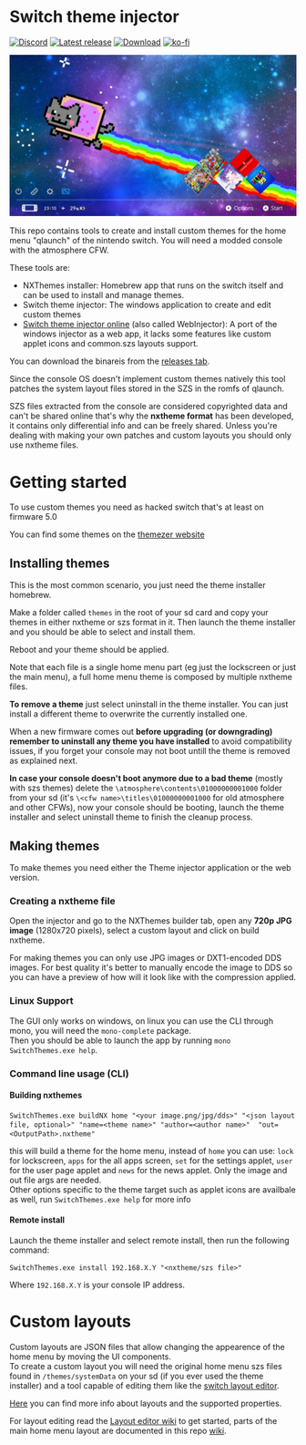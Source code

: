 # Switch theme injector
[![Discord](https://img.shields.io/discord/643436008452521984.svg?logo=discord&logoColor=white&label=Discord&color=7289DA
)](https://discord.gg/rqU5Tf8)
[![Latest release](https://img.shields.io/github/v/release/exelix11/SwitchThemeInjector)](https://github.com/exelix11/SwitchThemeInjector/releases)
[![Download](https://img.shields.io/github/downloads/exelix11/SwitchThemeInjector/total)](https://github.com/exelix11/SwitchThemeInjector/releases)
[![ko-fi](https://img.shields.io/badge/supporting-ko--fi-f96854)](https://ko-fi.com/exelix11)

![ThemeScreenshot](ThemeScreenshot.jpg)

This repo contains tools to create and install custom themes for the home menu "qlaunch" of the nintendo switch. You will need a modded console with the atmosphere CFW.

These tools are:
- NXThemes installer: Homebrew app that runs on the switch itself and can be used to install and manage themes.
- Switch theme injector: The windows application to create and edit custom themes
- [Switch theme injector online](http://exelix11.github.io/SwitchThemeInjector/v2) (also called WebInjector): A port of the windows injector as a web app, it lacks some features like custom applet icons and common.szs layouts support.

You can download the binareis from the [releases tab](https://github.com/exelix11/SwitchThemeInjector/releases).

Since the console OS doesn't implement custom themes natively this tool patches the system layout files stored in the SZS in the romfs of qlaunch.

SZS files extracted from the console are considered copyrighted data and can't be shared online that's why the **nxtheme format** has been developed, it contains only differential info and can be freely shared. Unless you're dealing with making your own patches and custom layouts you should only use nxtheme files.

# Getting started
To use custom themes you need as hacked switch that's at least on firmware 5.0

You can find some themes on the [themezer website](https://themezer.net/)

## Installing themes
This is the most common scenario, you just need the theme installer homebrew. 

Make a folder called `themes` in the root of your sd card and copy your themes in either nxtheme or szs format in it. Then launch the theme installer and you should be able to select and install them.

Reboot and your theme should be applied.

Note that each file is a single home menu part (eg just the lockscreen or just the main menu), a full home menu theme is composed by multiple nxtheme files.

**To remove a theme** just select uninstall in the theme installer. You can just install a different theme to overwrite the currently installed one.

When a new firmware comes out **before upgrading (or downgrading) remember to uninstall any theme you have installed** to avoid compatibility issues, if you forget your console may not boot untill the theme is removed as explained next. 

**In case your console doesn't boot anymore due to a bad theme** (mostly with szs themes) delete the `\atmosphere\contents\01000000001000` folder from your sd (it's `\<cfw name>\titles\01000000001000` for old atmosphere and other CFWs), now your console should be booting, launch the theme installer and select uninstall theme to finish the cleanup process.

## Making themes
To make themes you need either the Theme injector application or the web version.

### Creating a nxtheme file
Open the injector and go to the NXThemes builder tab, open any **720p JPG image** (1280x720 pixels), select a custom layout and click on build nxtheme.

For making themes you can only use JPG images or DXT1-encoded DDS images. For best quality it's better to manually encode the image to DDS so you can have a preview of how will it look like with the compression applied. 

### Linux Support
The GUI only works on windows, on linux you can use the CLI through mono, you will need the `mono-complete` package.\
Then you should be able to launch the app by running `mono SwitchThemes.exe help`.

### Command line usage (CLI)
#### Building nxthemes
```
SwitchThemes.exe buildNX home "<your image.png/jpg/dds>" "<json layout file, optional>" "name=<theme name>" "author=<author name>"  "out=<OutputPath>.nxtheme"
```
this will build a theme for the home menu, instead of `home` you can use: `lock` for lockscreen, `apps` for the all apps screen, `set` for the settings applet, `user` for the user page applet and `news` for the news applet. Only the image and out file args are needed. \
Other options specific to the theme target such as applet icons are availbale as well, run `SwitchThemes.exe help` for more info

#### Remote install
Launch the theme installer and select remote install, then run the following command:
```
SwitchThemes.exe install 192.168.X.Y "<nxtheme/szs file>"
```
Where `192.168.X.Y` is your console IP address.

# Custom layouts
Custom layouts are JSON files that allow changing the appearence of the home menu by moving the UI components. \
To create a custom layout you will need the original home menu szs files found in `/themes/systemData` on your sd (if you ever used the theme installer) and a tool capable of editing them like the [switch layout editor](https://github.com/FuryBaguette/SwitchLayoutEditor).

[Here](https://github.com/exelix11/SwitchThemeInjector/blob/master/CustomLayouts.md) you can find more info about layouts and the supported properties.

For layout editing read the [Layout editor wiki](https://github.com/FuryBaguette/SwitchLayoutEditor/wiki) to get started, parts of the main home menu layout are documented in this repo [wiki](https://github.com/exelix11/SwitchThemeInjector/wiki/ResidentMenu.szs).

